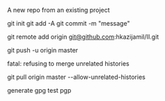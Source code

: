 A new repo from an existing project

git init
git add -A
git commit -m "message"

git remote add origin git@github.com:hkazijamil/II.git

git push -u origin master


fatal: refusing to merge unrelated histories

 git pull origin master --allow-unrelated-histories


 generate gpg
 test pgp